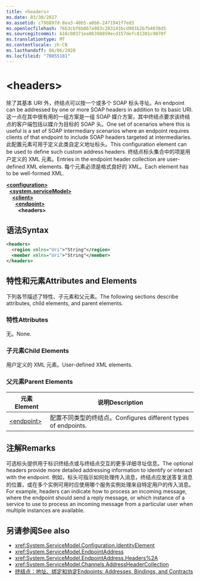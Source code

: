 ```yaml
---
title: <headers>
ms.date: 03/30/2017
ms.assetid: c79b897d-8ea3-40b5-a8b6-2471941f7ed3
ms.openlocfilehash: 76b3cbf6b867a983c203141bcd901b2b7b4038d5
ms.sourcegitcommit: b16c00371ea06398859ecd157defc81301c9070f
ms.translationtype: MT
ms.contentlocale: zh-CN
ms.lasthandoff: 06/06/2020
ms.locfileid: "70855181"
---
```

# \<headers>
<span data-ttu-id="fe6bf-101">除了其基本 URI 外，终结点可以按一个或多个 SOAP 标头寻址。</span><span class="sxs-lookup"><span data-stu-id="fe6bf-101">An endpoint can be addressed by one or more SOAP headers in addition to its basic URI.</span></span> <span data-ttu-id="fe6bf-102">这一点在其中很有用的一组方案是一组 SOAP 媒介方案，其中终结点要求该终结点的客户端包括以媒介为目标的 SOAP 头。</span><span class="sxs-lookup"><span data-stu-id="fe6bf-102">One set of scenarios where this is useful is a set of SOAP intermediary scenarios where an endpoint requires clients of that endpoint to include SOAP headers targeted at intermediaries.</span></span> <span data-ttu-id="fe6bf-103">此配置元素可用于定义此类自定义地址标头。</span><span class="sxs-lookup"><span data-stu-id="fe6bf-103">This configuration element can be used to define such custom address headers.</span></span> <span data-ttu-id="fe6bf-104">终结点标头集合中的项是用户定义的 XML 元素。</span><span class="sxs-lookup"><span data-stu-id="fe6bf-104">Entries in the endpoint header collection are user-defined XML elements.</span></span> <span data-ttu-id="fe6bf-105">每个元素必须是格式良好的 XML。</span><span class="sxs-lookup"><span data-stu-id="fe6bf-105">Each element has to be well-formed XML.</span></span>  
  
[**\<configuration>**](../configuration-element.md)\
&nbsp;&nbsp;[**\<system.serviceModel>**](system-servicemodel.md)\
&nbsp;&nbsp;&nbsp;&nbsp;[**\<client>**](client.md)\
&nbsp;&nbsp;&nbsp;&nbsp;&nbsp;&nbsp;[**\<endpoint>**](endpoint-of-client.md)\
&nbsp;&nbsp;&nbsp;&nbsp;&nbsp;&nbsp;&nbsp;&nbsp;**\<headers>**  
  
## <a name="syntax"></a><span data-ttu-id="fe6bf-106">语法</span><span class="sxs-lookup"><span data-stu-id="fe6bf-106">Syntax</span></span>  
  
```xml  
<headers>
  <region xmlns="Uri">"String"</region>
  <member xmlns="Uri">"String"</member>
</headers>
```  
  
## <a name="attributes-and-elements"></a><span data-ttu-id="fe6bf-107">特性和元素</span><span class="sxs-lookup"><span data-stu-id="fe6bf-107">Attributes and Elements</span></span>  
 <span data-ttu-id="fe6bf-108">下列各节描述了特性、子元素和父元素。</span><span class="sxs-lookup"><span data-stu-id="fe6bf-108">The following sections describe attributes, child elements, and parent elements.</span></span>  
  
### <a name="attributes"></a><span data-ttu-id="fe6bf-109">特性</span><span class="sxs-lookup"><span data-stu-id="fe6bf-109">Attributes</span></span>  
 <span data-ttu-id="fe6bf-110">无。</span><span class="sxs-lookup"><span data-stu-id="fe6bf-110">None.</span></span>  
  
### <a name="child-elements"></a><span data-ttu-id="fe6bf-111">子元素</span><span class="sxs-lookup"><span data-stu-id="fe6bf-111">Child Elements</span></span>  
 <span data-ttu-id="fe6bf-112">用户定义的 XML 元素。</span><span class="sxs-lookup"><span data-stu-id="fe6bf-112">User-defined XML elements.</span></span>  
  
### <a name="parent-elements"></a><span data-ttu-id="fe6bf-113">父元素</span><span class="sxs-lookup"><span data-stu-id="fe6bf-113">Parent Elements</span></span>  
  
|<span data-ttu-id="fe6bf-114">元素</span><span class="sxs-lookup"><span data-stu-id="fe6bf-114">Element</span></span>|<span data-ttu-id="fe6bf-115">说明</span><span class="sxs-lookup"><span data-stu-id="fe6bf-115">Description</span></span>|  
|-------------|-----------------|  
|[\<endpoint>](endpoint-of-client.md)|<span data-ttu-id="fe6bf-116">配置不同类型的终结点。</span><span class="sxs-lookup"><span data-stu-id="fe6bf-116">Configures different types of endpoints.</span></span>|  
  
## <a name="remarks"></a><span data-ttu-id="fe6bf-117">注解</span><span class="sxs-lookup"><span data-stu-id="fe6bf-117">Remarks</span></span>  
 <span data-ttu-id="fe6bf-118">可选标头提供用于标识终结点或与终结点交互的更多详细寻址信息。</span><span class="sxs-lookup"><span data-stu-id="fe6bf-118">The optional headers provide more detailed addressing information to identify or interact with the endpoint.</span></span> <span data-ttu-id="fe6bf-119">例如，标头可指示如何处理传入消息，终结点应发送答复消息的位置，或在多个实例可用时应使用哪个服务实例处理来自特定用户的传入消息。</span><span class="sxs-lookup"><span data-stu-id="fe6bf-119">For example, headers can indicate how to process an incoming message, where the endpoint should send a reply message, or which instance of a service to use to process an incoming message from a particular user when multiple instances are available.</span></span>  
  
## <a name="see-also"></a><span data-ttu-id="fe6bf-120">另请参阅</span><span class="sxs-lookup"><span data-stu-id="fe6bf-120">See also</span></span>

- <xref:System.ServiceModel.Configuration.IdentityElement>
- <xref:System.ServiceModel.EndpointAddress>
- <xref:System.ServiceModel.EndpointAddress.Headers%2A>
- <xref:System.ServiceModel.Channels.AddressHeaderCollection>
- [<span data-ttu-id="fe6bf-121">终结点：地址、绑定和协定</span><span class="sxs-lookup"><span data-stu-id="fe6bf-121">Endpoints: Addresses, Bindings, and Contracts</span></span>](../../../wcf/feature-details/endpoints-addresses-bindings-and-contracts.md)
